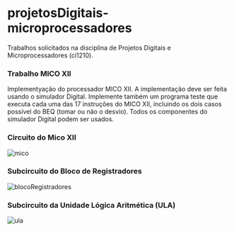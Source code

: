 # projetosDigitais-microprocessadores
Trabalhos solicitados na disciplina de Projetos Digitais e Microprocessadores (ci1210).

### Trabalho MICO XII
Implementyação do processador MICO XII. A implementação deve ser feita usando o simulador Digital. Implemente também um programa teste que executa cada uma das 17 instruções do MICO XII, incluindo os dois casos possível do BEQ (tomar ou não o desvio).
Todos os componentes do simulador Digital podem ser usados.

### Circuito do Mico XII
![mico](https://github.com/JulianaZambon/projetosDigitais-microprocessadores/assets/64793722/f6db1ead-1156-45ac-8b06-59c25fe0959e)

### Subcircuito do Bloco de Registradores

![blocoRegistradores](https://github.com/JulianaZambon/projetosDigitais-microprocessadores/assets/64793722/7c3465b9-259f-4ce6-8a1b-31bcc3ca5d46)

### Subcircuito da Unidade Lógica Aritmética (ULA)

![ula](https://github.com/JulianaZambon/projetosDigitais-microprocessadores/assets/64793722/16f3fa04-40a9-4009-82f5-24c34d2ad4cf)
